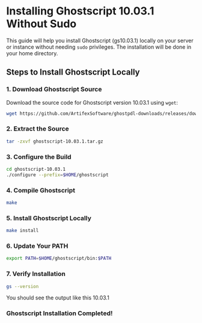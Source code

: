 # Installing Ghostscript 10.03.1 Without Sudo

This guide will help you install Ghostscript (gs10.03.1) locally on your server or instance without needing `sudo` privileges. The installation will be done in your home directory.

## Steps to Install Ghostscript Locally

### 1. Download Ghostscript Source
Download the source code for Ghostscript version 10.03.1 using `wget`:

```bash
wget https://github.com/ArtifexSoftware/ghostpdl-downloads/releases/download/gs10031/ghostscript-10.03.1.tar.gz
```

### 2. Extract the Source
```bash
tar -zxvf ghostscript-10.03.1.tar.gz
```

### 3. Configure the Build
```bash
cd ghostscript-10.03.1
./configure --prefix=$HOME/ghostscript
```

### 4. Compile Ghostscript
```bash
make
```

### 5. Install Ghostscript Locally
```bash
make install
```

### 6. Update Your PATH
```bash
export PATH=$HOME/ghostscript/bin:$PATH
```

### 7. Verify Installation
```bash
gs --version
```
You should see the output like this 10.03.1

### Ghostscript Installation Completed!
